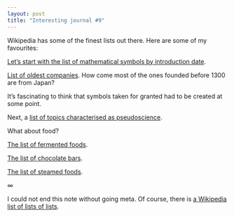 ```yaml
---
layout: post
title: "Interesting journal #9"
---
```


Wikipedia has some of the finest lists out there. Here are some of my
favourites:

[Let’s start with the list of mathematical symbols by introduction
date](https://en.wikipedia.org/wiki/Table_of_mathematical_symbols_by_introduction_date).

[List of oldest
companies](https://en.wikipedia.org/wiki/List_of_oldest_companies). How come
most of the ones founded before 1300 are from Japan?

It’s fascinating to think that symbols taken for granted had to be created at
some point.

Next, a [list of topics characterised as
pseudoscience](https://en.m.wikipedia.org/wiki/List_of_topics_characterized_as_pseudoscience).

What about food?

[The list of fermented
foods](https://en.m.wikipedia.org/wiki/List_of_fermented_foods).

[The list of chocolate
bars](https://en.wikipedia.org/wiki/List_of_chocolate_bar_brands).

[The list of steamed
foods](https://en.m.wikipedia.org/wiki/List_of_steamed_foods).

∞

I could not end this note without going meta. Of course, there is [a Wikipedia
list of lists of lists](https://en.wikipedia.org/wiki/List_of_lists_of_lists).
